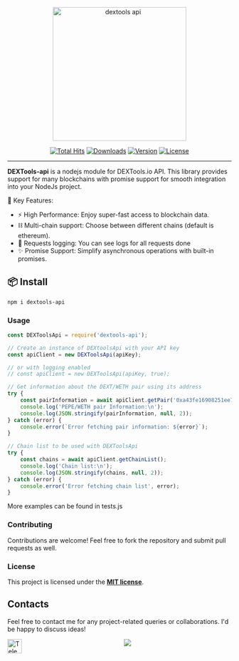 <p align="center">
    <img src="https://raw.githubusercontent.com/stiacs/dextools-api/main/img/dextools_logo_full_dark.svg" width="300" alt="dextools api">
    <p align="center">
        <a href="https://github.com/stiacs/dextools-api"><img alt="Total Hits" src="https://hits.dwyl.com/stiacs/dextools-api.svg?style=flat-square"></a>
        <a href="https://github.com/stiacs/dextools-api"><img alt="Downloads" src="https://img.shields.io/npm/dt/@stiacs/dextools-api"></a>
        <a href="https://www.npmjs.com/package/@stiacs/dextools-api"><img alt="Version" src="https://img.shields.io/npm/v/@stiacs/dextools-api?logo=npm&style=flat-square"></a>
        <a href="https://github.com/stiacs/dextools-api"><img alt="License" src="https://img.shields.io/github/license/stiacs/dextools-api"></a>
    </p>
</p>

------
**DEXTools-api** is a nodejs module for DEXTools.io API. This library provides support for many blockchains with promise support for smooth integration into your NodeJs project.

🌟 Key Features:
- ⚡️ High Performance: Enjoy super-fast access to blockchain data.
- ⛓️ Multi-chain support: Choose between different chains (default is ethereum).
- 📄 Requests logging: You can see logs for all requests done
- ✨ Promise Support: Simplify asynchronous operations with built-in promises.

## 📦 Install

```sh
npm i dextools-api
```

### Usage

```js
const DEXToolsApi = require('dextools-api');

// Create an instance of DEXtoolsApi with your API key
const apiClient = new DEXToolsApi(apiKey); 

// or with logging enabled
// const apiClient = new DEXToolsApi(apiKey, true);

// Get information about the DEXT/WETH pair using its address
try {
    const pairInformation = await apiClient.getPair('0xa43fe16908251ee70ef74718545e4fe6c5ccec9f');
    console.log('PEPE/WETH pair Information:\n');
    console.log(JSON.stringify(pairInformation, null, 2));
} catch (error) {
    console.error(`Error fetching pair information: ${error}`);
}

// Chain list to be used with DEXToolsApi
try {
    const chains = await apiClient.getChainList();
    console.log('Chain list:\n');
    console.log(JSON.stringify(chains, null, 2));
} catch (error) {
    console.error('Error fetching chain list', error);
}

```
More examples can be found in tests.js

### Contributing
Contributions are welcome! Feel free to fork the repository and submit pull requests as well.

### License
This project is licensed under the **[MIT license](https://opensource.org/licenses/MIT)**.


## Contacts

Feel free to contact me for any project-related queries or collaborations. I'd be happy to discuss ideas!

[<img align="left" alt="Telegram" width="32px" src="https://upload.wikimedia.org/wikipedia/commons/8/82/Telegram_logo.svg" />](https://t.me/stiacs)

<p align="center">
<a href="https://www.buymeacoffee.com/stiacs"><img src="https://img.buymeacoffee.com/button-api/?text=Buy me a coffee&emoji=☕&slug=stiacs&button_colour=0b1747&font_colour=ffffff&font_family=Arial&outline_colour=ffffff&coffee_colour=FFDD00" /></a></p>
